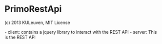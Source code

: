 PrimoRestApi
============

<p>(c) 2013 KULeuven, MIT License</p>

<p>
- client: contains a jquery library to interact with the REST API
- server: This is the REST API
</p>
